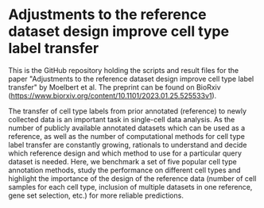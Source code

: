 # Adjustments to the reference dataset design improve cell type label transfer
This is the GitHub repository holding the scripts and result files for the paper "Adjustments to the reference dataset design improve cell type label transfer" by Moelbert et al.  The preprint can be found on BioRxiv (https://www.biorxiv.org/content/10.1101/2023.01.25.525533v1).

The transfer of cell type labels from prior annotated (reference) to newly collected data is an important task in single-cell data analysis. As the number of publicly available annotated datasets which can be used as a reference, as well as the number of computational methods for cell type label transfer are constantly growing, rationals to understand and decide which reference design and which method to use for a particular query dataset is needed. Here, we benchmark a set of five popular cell type annotation methods, study the performance on different cell types and highlight the importance of the design of the reference data (number of cell samples for each cell type, inclusion of multiple datasets in one reference, gene set selection, etc.) for more reliable predictions. 
